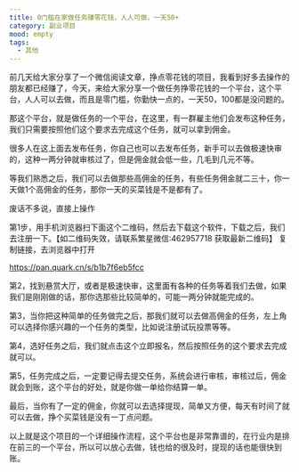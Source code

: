 ```yaml
---
title: 0门槛在家做任务赚零花钱，人人可做，一天50+
category: 副业项目
mood: empty
tags:
  - 其他
---
```


前几天给大家分享了一个微信阅读文章，挣点零花钱的项目，我看到好多去操作的朋友都已经赚了，今天，来给大家分享一个做任务挣零花钱的一个平台，这个平台，人人可以去做，而且是零门槛，你勤快一点的，一天50，100都是没问题的。

那这个平台，就是做任务的一个平台，在这里，有一群雇主他们会发布这种任务，我们只需要按照他们这个要求去完成这个任务，就可以拿到佣金。

很多人在这上面去发布任务，你自己也可以去发布任务，新手可以去做极速快审的，这种一两分钟就审核过了，但是佣金就会低一些，几毛到几元不等。

等我们熟悉之后，我们可以去做那些高佣金的任务，有些任务佣金就二三十，你一天做1个高佣金的任务，那你一天的买菜钱是不是都有了。

废话不多说，直接上操作

第1步，用手机浏览器扫下面这个二维码，然后去下载这个软件，下载之后，我们去注册一下。【如二维码失效，请联系繁星微信:462957718 获取最新二维码】 复制链接，去浏览器中打开

https://pan.quark.cn/s/b1b7f6eb5fcc

第2，找到悬赏大厅，或者是极速快审，这里面有各种的任务等着我们去做，如果我们是刚刚做的话，那你选那些比较简单的，可能一两分钟就能完成的。

第3，当你把这种简单的任务做完之后，那我们就可以去做高佣金的任务，左上角可以选择你感兴趣的一个任务的类型，比如说注册试玩投票等等。

第4，选好任务之后，我们就点击这个立即报名，然后按照任务的这个要求去完成就可以。

第5，任务完成之后，一定要记得去提交任务，系统会进行审核，审核过后，佣金就会到账，这个平台的好处，就是你做一单给你结算一单。

最后，当你有了一定的佣金，你就可以去选择提现，简单又方便，每天有时间了就可以去做，挣个买菜钱是没有一丁点问题。

以上就是这个项目的一个详细操作流程，这个平台也是非常靠谱的，在行业内是排在前三的一个平台，所以可以放心去做，钱也给的很及时，提现的话也能很快到账。


